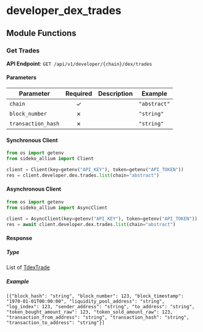 # developer_dex_trades

## Module Functions
### Get Trades <a name="list"></a>



**API Endpoint**: `GET /api/v1/developer/{chain}/dex/trades`

#### Parameters

| Parameter | Required | Description | Example |
|-----------|:--------:|-------------|--------|
| `chain` | ✓ |  | `"abstract"` |
| `block_number` | ✗ |  | `"string"` |
| `transaction_hash` | ✗ |  | `"string"` |

#### Synchronous Client

```python
from os import getenv
from sideko_allium import Client

client = Client(key=getenv("API_KEY"), token=getenv("API_TOKEN"))
res = client.developer.dex.trades.list(chain="abstract")

```

#### Asynchronous Client

```python
from os import getenv
from sideko_allium import AsyncClient

client = AsyncClient(key=getenv("API_KEY"), token=getenv("API_TOKEN"))
res = await client.developer.dex.trades.list(chain="abstract")

```

#### Response

##### Type
List of [TdexTrade](/sideko_allium/types/models/tdex_trade.py)

##### Example
`[{"block_hash": "string", "block_number": 123, "block_timestamp": "1970-01-01T00:00:00", "liquidity_pool_address": "string", "log_index": 123, "sender_address": "string", "to_address": "string", "token_bought_amount_raw": 123, "token_sold_amount_raw": 123, "transaction_from_address": "string", "transaction_hash": "string", "transaction_to_address": "string"}]`
<!-- CUSTOM DOCS START -->

<!-- CUSTOM DOCS END -->


